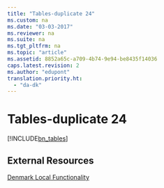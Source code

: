 ```yaml
---
title: "Tables-duplicate 24"
ms.custom: na
ms.date: "03-03-2017"
ms.reviewer: na
ms.suite: na
ms.tgt_pltfrm: na
ms.topic: "article"
ms.assetid: 8852a65c-a709-4b74-9e94-be8435f14036
caps.latest.revision: 2
ms.author: "edupont"
translation.priority.ht: 
  - "da-dk"
---
```

# Tables-duplicate 24
[!INCLUDE[bn_tables](../../LocalFunctionalityForMicrosoftDynamicsNav2016/Australia/includes/bn_tables_md.md)]  
  
## External Resources  
 [Denmark Local Functionality](../../LocalFunctionalityForMicrosoftDynamicsNav2016/Denmark/denmark-local-functionality.md)
